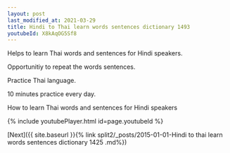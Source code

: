 ```yaml
---
layout: post
last_modified_at: 2021-03-29
title: Hindi to Thai learn words sentences dictionary 1493 
youtubeId: X8kAqOG5Sf8
---
```

 
 
Helps to learn Thai words and sentences for Hindi speakers.

Opportunitiy to repeat the words sentences. 

Practice Thai language. 
 
10 minutes practice every day. 
 
How to learn Thai words and sentences for Hindi speakers 
 
{% include youtubePlayer.html id=page.youtubeId %}
 
 
[Next]({{ site.baseurl }}{% link  split2/_posts/2015-01-01-Hindi to thai learn words sentences dictionary 1425 .md%})
 
